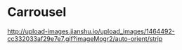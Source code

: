 # Carrousel
http://upload-images.jianshu.io/upload_images/1464492-cc332033af29e7e7.gif?imageMogr2/auto-orient/strip
